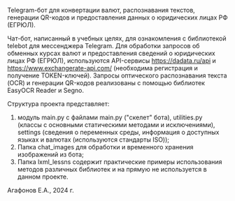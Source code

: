 Telegram-бот для конвертации валют, распознавания текстов,
генерации QR-кодов и предоставления данных о юридических лицах РФ (ЕГРЮЛ).


Чат-бот, написанный в учебных целях, для ознакомления с библиотекой telebot для мессенджера Telegram.
Для обработки запросов об обменных курсах валют и предоставления сведений о юридических лицах РФ (ЕГРЮЛ), используются 
API-сервисы https://dadata.ru/api и https://www.exchangerate-api.com/ (необходима регистрация и получение TOKEN-ключей).
Запросы оптического распознавания текста (OCR) и генерации QR-кодов реализованы с помощью библиотек EasyOCR Reader и Segno.

Структура проекта представляет:
1) модуль main.py с файлами main.py ("скелет" бота), utilities.py (классы с основными статическими 
методами и исключениями), settings (сведения о переменных среды, информация о доступных языках и валютах 
(используются стандарты ISO));
2) Папка chat_images для обработки и временного хранения изображений из бота;
3) Папка lxml_lessns содержит практические примеры использования методов различных библиотек и на прямую не используется
в данном проекте.

Агафонов Е.А., 2024 г.
